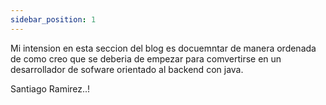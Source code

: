 ```yaml
---
sidebar_position: 1
---
```


Mi intension en esta seccion del blog es docuemntar de manera  ordenada de como creo que se deberia de empezar para comvertirse en un desarrollador de sofware orientado al backend con java.

Santiago Ramirez..!
